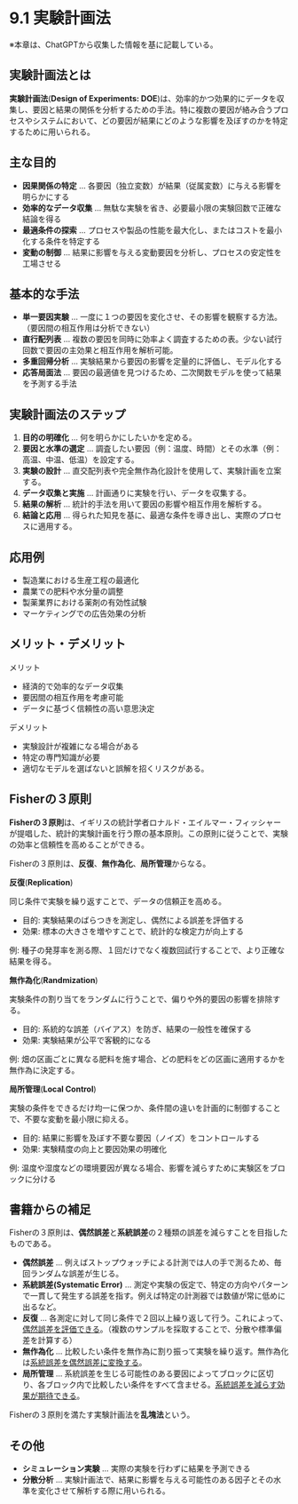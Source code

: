 # 9.1 実験計画法

※本章は、ChatGPTから収集した情報を基に記載している。

## 実験計画法とは

**実験計画法**(**Design of Experiments: DOE**)は、効率的かつ効果的にデータを収集し、要因と結果の関係を分析するための手法。特に複数の要因が絡み合うプロセスやシステムにおいて、どの要因が結果にどのような影響を及ぼすのかを特定するために用いられる。

## 主な目的

- **因果関係の特定** ... 各要因（独立変数）が結果（従属変数）に与える影響を明らかにする
- **効率的なデータ収集** ... 無駄な実験を省き、必要最小限の実験回数で正確な結論を得る
- **最適条件の探索** ... プロセスや製品の性能を最大化し、またはコストを最小化する条件を特定する
- **変動の制御** ... 結果に影響を与える変動要因を分析し、プロセスの安定性を工場させる

## 基本的な手法

- **単一要因実験** ... 一度に１つの要因を変化させ、その影響を観察する方法。（要因間の相互作用は分析できない）
- **直行配列表** ... 複数の要因を同時に効率よく調査するための表。少ない試行回数で要因の主効果と相互作用を解析可能。
- **多重回帰分析** ... 実験結果から要因の影響を定量的に評価し、モデル化する
- **応答局面法** ... 要因の最適値を見つけるため、二次関数モデルを使って結果を予測する手法

## 実験計画法のステップ

1. **目的の明確化** ... 何を明らかにしたいかを定める。
2. **要因と水準の選定** ... 調査したい要因（例：温度、時間）とその水準（例：高温、中温、低温）を設定する。
3. **実験の設計** ... 直交配列表や完全無作為化設計を使用して、実験計画を立案する。
4. **データ収集と実施** ... 計画通りに実験を行い、データを収集する。
5. **結果の解析** ... 統計的手法を用いて要因の影響や相互作用を解析する。
6. **結論と応用** ... 得られた知見を基に、最適な条件を導き出し、実際のプロセスに適用する。

## 応用例

- 製造業における生産工程の最適化
- 農業での肥料や水分量の調整
- 製薬業界における薬剤の有効性試験
- マーケティングでの広告効果の分析

## メリット・デメリット

メリット
- 経済的で効率的なデータ収集
- 要因間の相互作用を考慮可能
- データに基づく信頼性の高い意思決定

デメリット
- 実験設計が複雑になる場合がある
- 特定の専門知識が必要
- 適切なモデルを選ばないと誤解を招くリスクがある。

## Fisherの３原則

**Fisherの３原則**は、イギリスの統計学者ロナルド・エイルマー・フィッシャーが提唱した、統計的実験計画を行う際の基本原則。この原則に従うことで、実験の効率と信頼性を高めることができる。

Fisherの３原則は、**反復**、**無作為化**、**局所管理**からなる。

**反復**(**Replication**)

同じ条件で実験を繰り返すことで、データの信頼正を高める。
- 目的: 実験結果のばらつきを測定し、偶然による誤差を評価する
- 効果: 標本の大きさを増やすことで、統計的な検定力が向上する

例: 種子の発芽率を測る際、１回だけでなく複数回試行することで、より正確な結果を得る。

**無作為化**(**Randmization**)

実験条件の割り当てをランダムに行うことで、偏りや外的要因の影響を排除する。
- 目的: 系統的な誤差（バイアス）を防ぎ、結果の一般性を確保する
- 効果: 実験結果が公平で客観的になる

例: 畑の区画ごとに異なる肥料を施す場合、どの肥料をどの区画に適用するかを無作為に決定する。

**局所管理**(**Local Control**)

実験の条件をできるだけ均一に保つか、条件間の違いを計画的に制御することで、不要な変動を最小限に抑える。
- 目的: 結果に影響を及ぼす不要な要因（ノイズ）をコントロールする
- 効果: 実験精度の向上と要因効果の明確化

例: 温度や湿度などの環境要因が異なる場合、影響を減らすために実験区をブロックに分ける

## 書籍からの補足

Fisherの３原則は、**偶然誤差**と**系統誤差**の２種類の誤差を減らすことを目指したものである。

- **偶然誤差** ... 例えばストップウォッチによる計測では人の手で測るため、毎回ランダムな誤差が生じる。
- **系統誤差(Systematic Error)** ... 測定や実験の仮定で、特定の方向やパターンで一貫して発生する誤差を指す。例えば特定の計測器では数値が常に低めに出るなど。
- **反復** ... 各測定に対して同じ条件で２回以上繰り返して行う。これによって、<u>偶然誤差を評価できる</u>。（複数のサンプルを採取することで、分散や標準偏差を計算する）
- **無作為化** ... 比較したい条件を無作為に割り振って実験を繰り返す。無作為化は<u>系統誤差を偶然誤差に変換する</u>。
- **局所管理** ... 系統誤差を生じる可能性のある要因によってブロックに区切り、各ブロック内で比較したい条件をすべて含ませる。<u>系統誤差を減らす効果が期待できる</u>。

Fisherの３原則を満たす実験計画法を**乱塊法**という。

## その他

- **シミュレーション実験** ... 実際の実験を行わずに結果を予測できる
- **分散分析** ... 実験計画法で、結果に影響を与える可能性のある因子とその水準を変化させて解析する際に用いられる。
